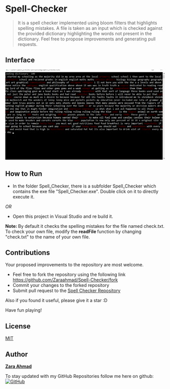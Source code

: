 # Spell-Checker
> It is a spell checker implemented using bloom filters that highlights spelling mistakes. A file is taken as an input which is checked against the provided dictionary highlighting the words not present in the dictionary.
Feel free to propose improvements and generating pull requests.


## Interface
![](sc.png)


## How to Run
* In the folder Spell_Checker, there is a subfolder Spell_Checker which contains the exe file "Spell_Checker.exe". Double click on it to directly execute it.

*OR*
* Open this project in Visual Studio and re build it.

<B> Note: </B> By default it checks the spelling mistakes for the file named check.txt. To check your own file, modify the <b> readFile </b> function by changing "check.txt" to the name of your own file.

## Contributions
Your proposed improvements to the repository are most welcome.
* Feel free to fork the repository using the following link <https://github.com/Zaraahmad/Spell-Checker/fork>
* Commit your changes to the forked repository
* Submit pull request to the [Spell Checker Repository](https://github.com/Zaraahmad/Spell-Checker)

Also if you found it useful, please give it a star :D

Have fun playing!

## License
[MIT](../master/LICENSE)

## Author
[**Zara Ahmad**](https://github.com/Zaraahmad)

To stay updated with my GitHub Repositories follow me here on github:<br/>
[![GitHub](https://img.shields.io/badge/Connect-zaraahmad-blue.svg?logo=Github&longCache=true&style=flatl&label=Follow)](https://github.com/zaraahmad)
